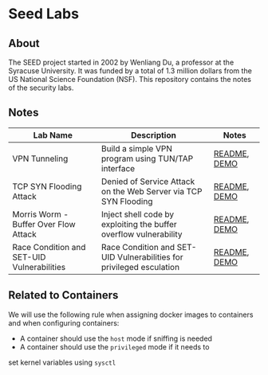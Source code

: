 # Seed Labs

## About

The SEED project started in 2002 by Wenliang Du, a professor at the Syracuse University. It was funded by a total of 1.3 million dollars from the US National Science Foundation (NSF). This repository contains the notes of the security labs.

## Notes

| Lab Name | Description |  Notes |
| ---      | --- | ---   |
| VPN Tunneling | Build a simple VPN program using TUN/TAP interface | [README](./labs/VPN_Tunnel/README.md), [DEMO](https://github.com/timyiu478/network-security-seed-labs/blob/main/labs/VPN_Tunnel/README.md#demo)|
| TCP SYN Flooding Attack | Denied of Service Attack on the Web Server via TCP SYN Flooding | [README](./labs/TCP_Attacks/README.md), [DEMO](https://github.com/timyiu478/network-security-seed-labs/blob/main/labs/TCP_Attacks/DEMO.md#tcp-syn-flood-attack-for-denied-of-service-attack)|
| Morris Worm - Buffer Over Flow Attack | Inject shell code by exploiting the buffer overflow vulnerability | [README](./labs/Morris_Worm/README.md#task-1-attack-the-first-target), [DEMO](https://github.com/timyiu478/network-security-seed-labs/blob/main/labs/Morris_Worm/README.md#demo) |
| Race Condition and SET-UID Vulnerabilities | Race Condition and SET-UID Vulnerabilities for privileged esculation | [README](./labs/Race_Condition/README.md), [DEMO]([https://github.com/timyiu478/seed-labs/blob/main/labs/Race_Condition/README.md](https://github.com/timyiu478/seed-labs/blob/main/labs/Race_Condition/README.md#demo)) |


## Related to Containers

We will use the following rule when assigning docker images to containers and 
when configuring containers:

- A container should use the ```host``` mode if sniffing is needed
- A container should use the ```privileged``` mode if it needs to 

set kernel variables using ```sysctl```
